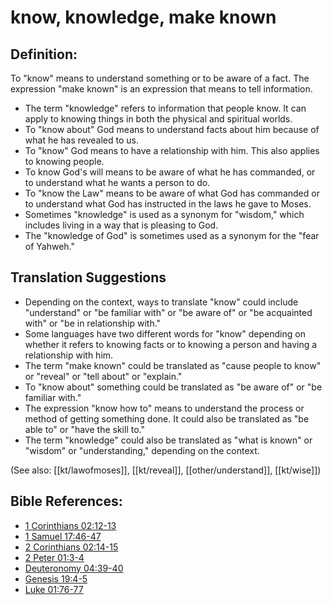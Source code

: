 # know, knowledge, make known #

## Definition: ##

To "know" means to understand something or to be aware of a fact. The expression "make known" is an expression that means to tell information.

* The term "knowledge" refers to information that people know. It can apply to knowing things in both the physical and spiritual worlds.
* To "know about" God means to understand facts about him because of what he has revealed to us. 
* To "know" God means to have a relationship with him. This also applies to knowing people.
* To know God's will means to be aware of what he has commanded, or to understand what he wants a person to do.
* To "know the Law" means to be aware of what God has commanded or to understand what God has instructed in the laws he gave to Moses.
* Sometimes "knowledge" is used as a synonym for "wisdom," which includes living in a way that is pleasing to God.
* The "knowledge of God" is sometimes used as a synonym for the "fear of Yahweh."

## Translation Suggestions ##

* Depending on the context, ways to translate "know" could include "understand" or "be familiar with" or "be aware of" or "be acquainted with" or "be in relationship with."
* Some languages have two different words for "know" depending on whether it refers to knowing facts or to knowing a person and having a relationship with him.
* The term "make known" could be translated as "cause people to know" or "reveal" or "tell about" or "explain."
* To "know about" something could be translated as "be aware of" or "be familiar with."
* The expression "know how to" means to understand the process or method of getting something done. It could also be translated as "be able to" or "have the skill to."
* The term "knowledge" could also be translated as "what is known" or "wisdom" or "understanding," depending on the context.

(See also: [[kt/lawofmoses]], [[kt/reveal]], [[other/understand]], [[kt/wise]])

## Bible References: ##

* [1 Corinthians 02:12-13](en/tn/1co/help/02/12)
* [1 Samuel 17:46-47](en/tn/1sa/help/17/46)
* [2 Corinthians 02:14-15](en/tn/2co/help/02/14)
* [2 Peter 01:3-4](en/tn/2pe/help/01/03)
* [Deuteronomy 04:39-40](en/tn/deu/help/04/39)
* [Genesis 19:4-5](en/tn/gen/help/19/04)
* [Luke 01:76-77](en/tn/luk/help/01/76)
